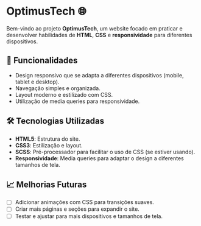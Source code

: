 # OptimusTech 🌐

Bem-vindo ao projeto **OptimusTech**, um website focado em praticar e desenvolver habilidades de **HTML**, **CSS** e **responsividade** para diferentes dispositivos.

## 🌟 Funcionalidades
- Design responsivo que se adapta a diferentes dispositivos (mobile, tablet e desktop).
- Navegação simples e organizada.
- Layout moderno e estilizado com CSS.
- Utilização de media queries para responsividade.

## 🛠️ Tecnologias Utilizadas
- **HTML5**: Estrutura do site.
- **CSS3**: Estilização e layout.
- **SCSS**: Pré-processador para facilitar o uso de CSS (se estiver usando).
- **Responsividade**: Media queries para adaptar o design a diferentes tamanhos de tela.

## 📈 Melhorias Futuras
- [ ] Adicionar animações com CSS para transições suaves.
- [ ] Criar mais páginas e seções para expandir o site.
- [ ] Testar e ajustar para mais dispositivos e tamanhos de tela.
